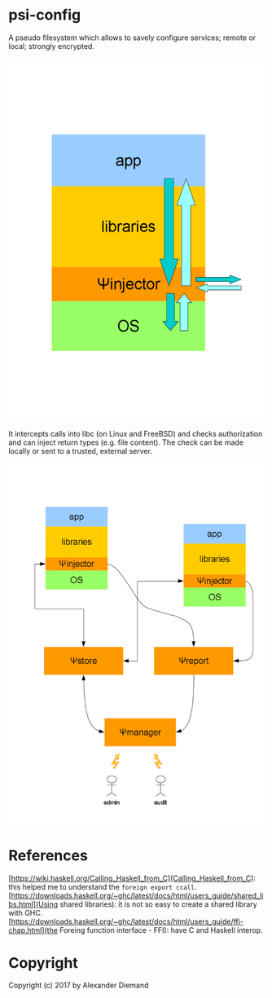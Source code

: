 # psi-config
A pseudo filesystem which allows to savely configure services; remote or local; strongly encrypted.

![intercept calls](https://github.com/CodiePP/psi-config/raw/master/doc/psi-injector.png)

It intercepts calls into libc (on Linux and FreeBSD) and checks authorization and can inject return types (e.g. file content). The check can be made locally or sent to a trusted, external server. 


![overview](https://github.com/CodiePP/psi-config/raw/master/doc/psi-overview.png)


# References
[https://wiki.haskell.org/Calling_Haskell_from_C](Calling_Haskell_from_C): this helped me to understand the ``foreign export ccall``.
[https://downloads.haskell.org/~ghc/latest/docs/html/users_guide/shared_libs.html](Using shared libraries): it is not so easy to create a shared library with GHC.
[https://downloads.haskell.org/~ghc/latest/docs/html/users_guide/ffi-chap.html](the Foreing function interface - FFI): have C and Haskell interop.


# Copyright
Copyright (c) 2017 by Alexander Diemand

